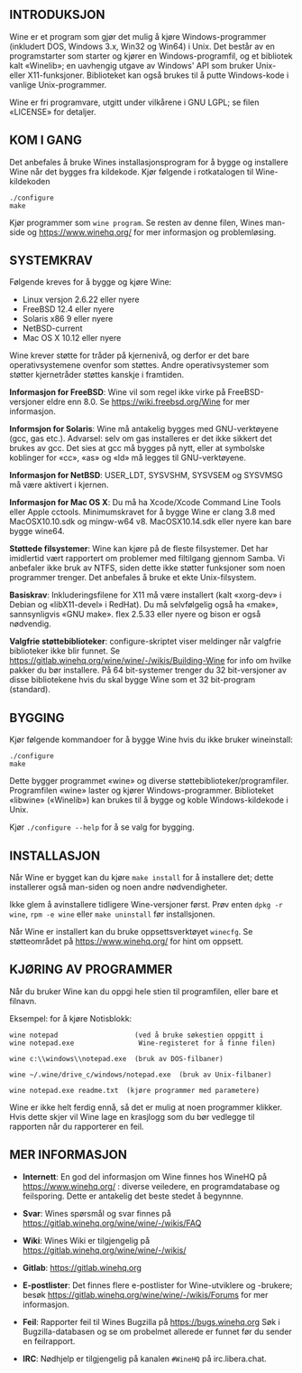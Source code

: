## INTRODUKSJON

Wine er et program som gjør det mulig å kjøre Windows-programmer
(inkludert DOS, Windows 3.x, Win32 og Win64) i Unix. Det består av en
programstarter som starter og kjører en Windows-programfil, og et
bibliotek kalt «Winelib»; en uavhengig utgave av Windows' API som
bruker Unix- eller X11-funksjoner. Biblioteket kan også brukes til å putte
Windows-kode i vanlige Unix-programmer.

Wine er fri programvare, utgitt under vilkårene i GNU LGPL; se
filen «LICENSE» for detaljer.


## KOM I GANG

Det anbefales å bruke Wines installasjonsprogram for å bygge og
installere Wine når det bygges fra kildekode. Kjør følgende i
rotkatalogen til Wine-kildekoden

```
./configure
make
```

Kjør programmer som `wine program`. Se resten av denne filen,
Wines man-side og https://www.winehq.org/ for mer informasjon og
problemløsing.


## SYSTEMKRAV

Følgende kreves for å bygge og kjøre Wine:

- Linux versjon 2.6.22 eller nyere
- FreeBSD 12.4 eller nyere
- Solaris x86 9 eller nyere
- NetBSD-current
- Mac OS X 10.12 eller nyere

Wine krever støtte for tråder på kjernenivå, og derfor er det bare
operativsystemene ovenfor som støttes. Andre operativsystemer som
støtter kjernetråder støttes kanskje i framtiden.

**Informasjon for FreeBSD**:
  Wine vil som regel ikke virke på FreeBSD-versjoner eldre enn 8.0.
  Se <https://wiki.freebsd.org/Wine> for mer informasjon.

**Informsjon for Solaris**:
  Wine må antakelig bygges med GNU-verktøyene (gcc, gas etc.).
  Advarsel: selv om gas installeres er det ikke sikkert det brukes av
  gcc. Det sies at gcc må bygges på nytt, eller at symbolske
  koblinger for «cc», «as» og «ld» må legges til GNU-verktøyene.

**Informasjon for NetBSD**:
  USER_LDT, SYSVSHM, SYSVSEM og SYSVMSG må være aktivert i kjernen.

**Informasjon for Mac OS X**:
  Du må ha Xcode/Xcode Command Line Tools eller Apple cctools.
  Minimumskravet for å bygge Wine er clang 3.8 med MacOSX10.10.sdk og
  mingw-w64 v8. MacOSX10.14.sdk eller nyere kan bare bygge wine64.

**Støttede filsystemer**:
  Wine kan kjøre på de fleste filsystemer. Det har imidlertid vært
  rapportert om problemer med filtilgang gjennom Samba. Vi anbefaler
  ikke bruk av NTFS, siden dette ikke støtter funksjoner som noen
  programmer trenger. Det anbefales å bruke et ekte Unix-filsystem.

**Basiskrav**:
  Inkluderingsfilene for X11 må være installert (kalt «xorg-dev» i
  Debian og «libX11-devel» i RedHat).
  Du må selvfølgelig også ha «make», sannsynligvis «GNU make».
  flex 2.5.33 eller nyere og bison er også nødvendig.

**Valgfrie støttebiblioteker**:
  configure-skriptet viser meldinger når valgfrie biblioteker ikke
  blir funnet. Se
  https://gitlab.winehq.org/wine/wine/-/wikis/Building-Wine for info
  om hvilke pakker du bør installere.  På 64 bit-systemer trenger du
  32 bit-versjoner av disse bibliotekene hvis du skal bygge Wine som
  et 32 bit-program (standard).

## BYGGING

Kjør følgende kommandoer for å bygge Wine hvis du ikke bruker wineinstall:

```
./configure
make
```

Dette bygger programmet «wine» og diverse støttebiblioteker/programfiler.
Programfilen «wine» laster og kjører Windows-programmer.
Biblioteket «libwine» («Winelib») kan brukes til å bygge og koble
Windows-kildekode i Unix.

Kjør `./configure --help` for å se valg for bygging.

## INSTALLASJON

Når Wine er bygget kan du kjøre `make install` for å installere det;
dette installerer også man-siden og noen andre nødvendigheter.

Ikke glem å avinstallere tidligere Wine-versjoner først. Prøv enten
`dpkg -r wine`, `rpm -e wine` eller `make uninstall` før installsjonen.

Når Wine er installert kan du bruke oppsettsverktøyet `winecfg`.
Se støtteområdet på https://www.winehq.org/ for hint om oppsett.


## KJØRING AV PROGRAMMER

Når du bruker Wine kan du oppgi hele stien til programfilen, eller bare
et filnavn.

Eksempel: for å kjøre Notisblokk:

```
wine notepad                   (ved å bruke søkestien oppgitt i
wine notepad.exe                Wine-registeret for å finne filen)

wine c:\\windows\\notepad.exe  (bruk av DOS-filbaner)

wine ~/.wine/drive_c/windows/notepad.exe  (bruk av Unix-filbaner)

wine notepad.exe readme.txt  (kjøre programmer med parametere)
```

Wine er ikke helt ferdig ennå, så det er mulig at noen programmer klikker.
Hvis dette skjer vil Wine lage en krasjlogg som du bør vedlegge til rapporten
når du rapporterer en feil.


## MER INFORMASJON

- **Internett**: En god del informasjon om Wine finnes hos WineHQ på
           https://www.winehq.org/ : diverse veiledere, en programdatabase
           og feilsporing. Dette er antakelig det beste stedet å begynnne.

- **Svar**: Wines spørsmål og svar finnes på https://gitlab.winehq.org/wine/wine/-/wikis/FAQ

- **Wiki**: Wines Wiki er tilgjengelig på https://gitlab.winehq.org/wine/wine/-/wikis/

- **Gitlab**: https://gitlab.winehq.org

- **E-postlister**:
           Det finnes flere e-postlister for Wine-utviklere og -brukere;
           besøk https://gitlab.winehq.org/wine/wine/-/wikis/Forums for mer informasjon.

- **Feil**: Rapporter feil til Wines Bugzilla på https://bugs.winehq.org
           Søk i Bugzilla-databasen og se om probelmet allerede er funnet
           før du sender en feilrapport.

- **IRC**: Nødhjelp er tilgjengelig på kanalen `#WineHQ` på
           irc.libera.chat.
